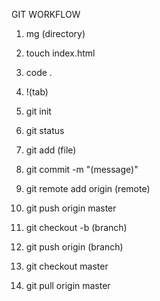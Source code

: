 GIT WORKFLOW

01. mg (directory)
02. touch index.html
03. code .
04. !(tab)

05. git init
06. git status

07. git add (file)
08. git commit -m "(message)"

09. git remote add origin (remote)
10. git push origin master

11. git checkout -b (branch)
12. git push origin (branch)
13. git checkout master
14. git pull origin master
